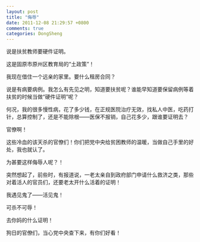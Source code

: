 ```yaml
---
layout: post
title: "侮辱"
date: 2011-12-08 21:29:57 +0800
comments: true
categories: DongSheng
---
```


说是扶贫教师要硬件证明。

这是固原市原州区教育局的“土政策”！

我现在借住一个远亲的家里。要什么租房合同？

说是有病要病例。我怎么有先见之明，知道要扶贫呢？谁能早知道要保留病例等着扶贫的时候当做“硬件证明”呢？

何况，我的很多慢性病，花了多少钱，在正规医院治疗无效，找私人中医，吃药打针，总算控制了，还是不能除根——医保不报销，自己花多少，跟谁要证明去？

官僚啊！

这些冷血的该天杀的官僚们！你们把党中央给贫困教师的温暖，当做自己手里的好处，我也就认了。

为甚要这样侮辱人呢？！

突然想起了，前些时，有报道说，一老太亲自到政府部门申请什么救济之类，那些对着活人的官员们，还要老太开什么活着的证明！

我遇见鬼了——活见鬼！

可杀不可辱！

去你妈的什么证明！

狗日的官僚们，当心党中央查下来，有你们好看！
 